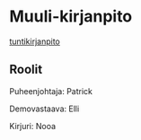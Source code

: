 # Muuli-kirjanpito

[tuntikirjanpito](https://helsinkifi-my.sharepoint.com/:x:/g/personal/patricks_ad_helsinki_fi/Ef0ZatQH2eFKlysvgVYF448BxujNUxQEIyBoaVI5e6C8BA?e=oOt2gX)

## Roolit

Puheenjohtaja: Patrick

Demovastaava: Elli

Kirjuri: Nooa
